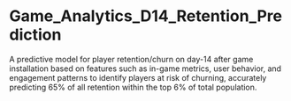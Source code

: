 # Game_Analytics_D14_Retention_Prediction
 A predictive model for player retention/churn on day-14 after game installation based on features such as in-game metrics, user behavior, and engagement patterns to identify players at risk of churning, accurately predicting 65% of all retention within the top 6% of total population.
